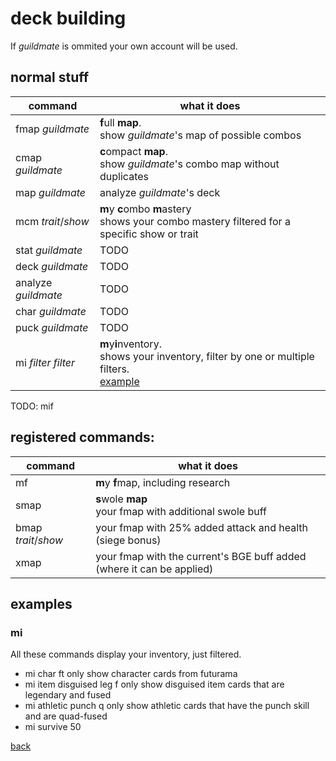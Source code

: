 # deck building
If _guildmate_ is ommited your own account will be used.

## normal stuff

| command 				| what it does 									|
| -- | -- |
| fmap _guildmate_    	| **f**ull **map**.<br>show _guildmate_'s map of possible combos 	|
| cmap _guildmate_    	| **c**ompact **map**.<br>show _guildmate_'s combo map without duplicates	|
| map _guildmate_     	| analyze _guildmate_'s deck 					|
| mcm _trait_/_show_ | **m**y **c**ombo **m**astery<br> shows your combo mastery filtered for a specific show or trait |
| stat _guildmate_    	| TODO 											|
| deck _guildmate_    	| TODO 											|
| analyze _guildmate_ 	| TODO 											|
| char _guildmate_    	| TODO 											|
| puck _guildmate_    	| TODO 											|
| mi _filter_ _filter_ | **m**y**i**nventory.<br> shows your inventory, filter by one or multiple filters. <br>[example](#mi_example)|

TODO: mif

## registered commands:

| command 				| what it does 									|
| -- | -- |
| mf | **m**y **f**map, including research|
| smap | **s**wole **map**<br>your fmap with additional swole buff |
| bmap _trait_/_show_ | your fmap with 25% added attack and health (siege bonus)|
| xmap | your fmap with the current's BGE buff added <br>(where it can be applied)|

## examples

### mi <a name="mi_example"></a>
All these commands display your inventory, just filtered.
* mi char ft
  only show character cards from futurama
* mi item disguised leg f
  only show disguised item cards that are legendary and fused
* mi athletic punch q
  only show athletic cards that have the punch skill and are quad-fused
* mi survive 50
 

[back](index)
<!--stackedit_data:
eyJoaXN0b3J5IjpbMTQwNzgxMDY2MCwtMTYzNTAwODEzNSwtOT
g2MTg1NDQ3LDk4NTEyNjM1NywtMTIyNjU5OTA1NywtMTMwNTYy
NDg1MiwtODY3Mzg3MjIzLC0xNjA2Njg4NDk1LDQwNzExNzY0My
wtMTIzNTgyNjMwNF19
-->